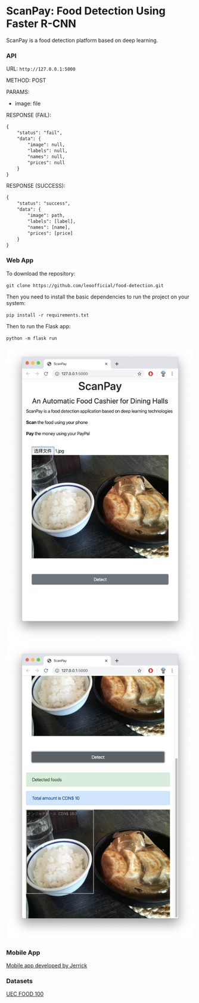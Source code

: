 # ScanPay: Food Detection Using Faster R-CNN

ScanPay is a food detection platform based on deep learning.

### API

URL: `http://127.0.0.1:5000`

METHOD: POST

PARAMS:
- image: file

RESPONSE (FAIL):
```
{
    "status": "fail",
    "data": {
        "image": null,
        "labels": null,
        "names": null,
        "prices": null
    }
}
```
RESPONSE (SUCCESS):
```
{
    "status": "success",
    "data": {
        "image": path,
        "labels": [label],
        "names": [name],
        "prices": [price]
    }
}
```

### Web App

To download the repository:

`git clone https://github.com/leoofficial/food-detection.git`

Then you need to install the basic dependencies to run the project on your system:

`
pip install -r requirements.txt
`

Then to run the Flask app:

`python -m flask run`

![](./docs/截屏2020-03-16上午2.03.43.png)
![](./docs/截屏2020-03-16上午2.03.57.png)

### Mobile App

[Mobile app developed by Jerrick](https://github.com/JerrickCai/foodRecognitionApp)

### Datasets

[UEC FOOD 100](http://foodcam.mobi/dataset100.html)
